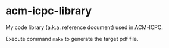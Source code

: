 # acm-icpc-library

My code library (a.k.a. reference document) used in ACM-ICPC.

Execute command `make` to generate the target pdf file.